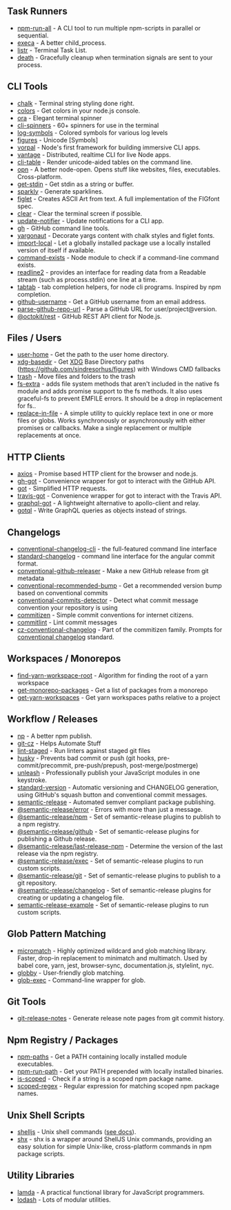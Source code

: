 ## Task Runners

-   [npm-run-all](https://www.npmjs.com/package/npm-run-all) - A CLI tool to run multiple npm-scripts in parallel or sequential.
-   [execa](https://www.npmjs.com/package/execa) - A better child_process.
-   [listr](https://github.com/SamVerschueren/listr) - Terminal Task List.
-   [death](https://www.npmjs.com/package/death) - Gracefully cleanup when termination signals are sent to your process.

## CLI Tools

-   [chalk](https://www.npmjs.com/package/chalk) - Terminal string styling done right.
-   [colors](https://www.npmjs.com/package/colors) - Get colors in your node.js console.
-   [ora](https://github.com/sindresorhus/ora) - Elegant terminal spinner
-   [cli-spinners](https://github.com/sindresorhus/cli-spinners) - 60+ spinners for use in the terminal
-   [log-symbols](https://www.npmjs.com/package/log-symbols) - Colored symbols for various log levels
-   [figures](https://github.com/sindresorhus/figures) - Unicode [Symbols]
-   [vorpal](https://www.npmjs.com/package/vorpal) - Node's first framework for building immersive CLI apps.
-   [vantage](https://github.com/dthree/vantage) - Distributed, realtime CLI for live Node apps.
-   [cli-table](https://www.npmjs.com/package/cli-table) - Render unicode-aided tables on the command line.
-   [opn](https://www.npmjs.com/package/opn) - A better node-open. Opens stuff like websites, files, executables. Cross-platform.
-   [get-stdin](https://github.com/sindresorhus/get-stdin) - Get stdin as a string or buffer.
-   [sparkly](https://www.npmjs.com/package/sparkly) - Generate sparklines.
-   [figlet](https://www.npmjs.com/search?q=figlet) - Creates ASCII Art from text. A full implementation of the FIGfont spec.
-   [clear](https://www.npmjs.com/package/clear) - Clear the terminal screen if possible.
-   [update-notifier](https://www.npmjs.com/package/update-notifier) - Update notifications for a CLI app.
-   [gh](https://www.npmjs.com/package/gh) - GitHub command line tools.
-   [yargonaut](https://www.npmjs.com/package/yargonaut) - Decorate yargs content with chalk styles and figlet fonts.
-   [import-local](https://www.npmjs.com/package/import-local) - Let a globally installed package use a locally installed version of itself if available.
-   [command-exists](https://www.npmjs.com/package/command-exists) - Node module to check if a command-line command exists.
-   [readline2](https://www.npmjs.com/package/readline2) - provides an interface for reading data from a Readable stream (such as process.stdin) one line at a time.
-   [tabtab](https://www.npmjs.com/package/tabtab) - tab completion helpers, for node cli programs. Inspired by npm completion.
-   [github-username](https://www.npmjs.com/package/github-username) - Get a GitHub username from an email address.
-   [parse-github-repo-url](https://www.npmjs.com/package/parse-github-repo-url) - Parse a GitHub URL for user/project@version.
-   [@octokit/rest](https://www.npmjs.com/package/@octokit/rest) - GitHub REST API client for Node.js.

## Files / Users

-   [user-home](https://github.com/sindresorhus/user-home) - Get the path to the user home directory.
-   [xdg-basedir](https://www.npmjs.com/package/xdg-basedir) - Get [XDG](https://specifications.freedesktop.org/basedir-spec/basedir-spec-latest.html) Base Directory paths
    (https://github.com/sindresorhus/figures) with Windows CMD fallbacks
-   [trash](https://www.npmjs.com/package/trash) - Move files and folders to the trash
-   [fs-extra](https://www.npmjs.com/package/fs-extra) - adds file system methods that aren't included in the native fs module and adds promise support to the fs methods. It also uses graceful-fs to prevent EMFILE errors. It should be a drop in replacement for fs..
-   [replace-in-file](https://www.npmjs.com/package/replace-in-file) - A simple utility to quickly replace text in one or more files or globs. Works synchronously or asynchronously with either promises or callbacks. Make a single replacement or multiple replacements at once.

## HTTP Clients

-   [axios](https://www.npmjs.com/package/axios) - Promise based HTTP client for the browser and node.js.
-   [gh-got](https://www.npmjs.com/package/gh-got) - Convenience wrapper for got to interact with the GitHub API.
-   [got](https://www.npmjs.com/package/got) - Simplified HTTP requests.
-   [travis-got](https://github.com/samverschueren/travis-got) - Convenience wrapper for got to interact with the Travis API.
-   [graphql-got](https://github.com/kevva/graphql-got) - A lightweight alternative to apollo-client and relay.
-   [gotql](https://github.com/khaosdoctor/gotql) - Write GraphQL queries as objects instead of strings.

## Changelogs

-   [conventional-changelog-cli](https://github.com/conventional-changelog/conventional-changelog/tree/master/packages/conventional-changelog-cli) - the full-featured command line interface
-   [standard-changelog](https://github.com/conventional-changelog/conventional-changelog/tree/master/packages/standard-changelog) - command line interface for the angular commit format.
-   [conventional-github-releaser](https://github.com/conventional-changelog/conventional-github-releaser) - Make a new GitHub release from git metadata
-   [conventional-recommended-bump](https://github.com/conventional-changelog/conventional-changelog/tree/master/packages/conventional-recommended-bump) - Get a recommended version bump based on conventional commits
-   [conventional-commits-detector](https://github.com/conventional-changelog/conventional-commits-detector) - Detect what commit message convention your repository is using
-   [commitizen](https://github.com/commitizen/cz-cli) - Simple commit conventions for internet citizens.
-   [commitlint](https://github.com/marionebl/commitlint) - Lint commit messages
-   [cz-conventional-changelog](https://www.npmjs.com/package/cz-conventional-changelog) - Part of the commitizen family. Prompts for [conventional changelog](https://github.com/stevemao/conventional-changelog-angular/blob/master/index.js) standard.

## Workspaces / Monorepos

-   [find-yarn-workspace-root](https://npm.taobao.org/package/find-yarn-workspace-root) - Algorithm for finding the root of a yarn workspace
-   [get-monorepo-packages](https://npm.taobao.org/package/get-monorepo-packages) - Get a list of packages from a monorepo
-   [get-yarn-workspaces](https://npm.taobao.org/package/get-yarn-workspaces) - Get yarn workspaces paths relative to a project

## Workflow / Releases

-   [np](https://github.com/sindresorhus/np) - A better npm publish.
-   [git-cz](https://www.npmjs.com/package/git-cz) - Helps Automate Stuff
-   [lint-staged](https://www.npmjs.com/package/lint-staged) - Run linters against staged git files
-   [husky](https://www.npmjs.com/package/husky) - Prevents bad commit or push (git hooks, pre-commit/precommit, pre-push/prepush, post-merge/postmerge)
-   [unleash](https://www.npmjs.com/package/unleash) - Professionally publish your JavaScript modules in one keystroke.
-   [standard-version](https://www.npmjs.com/package/standard-version) - Automatic versioning and CHANGELOG generation, using GitHub's squash button and conventional commit messages.
-   [semantic-release](https://npm.taobao.org/package/semantic-release) - Automated semver compliant package publishing.
-   [@semantic-release/error](https://www.npmjs.com/package/@semantic-release/error) - Errors with more than just a message.
-   [@semantic-release/npm](https://www.npmjs.com/package/@semantic-release/npm) - Set of semantic-release plugins to publish to a npm registry.
-   [@semantic-release/github](https://www.npmjs.com/package/@semantic-release/github) - Set of semantic-release plugins for publishing a Github release.
-   [@semantic-release/last-release-npm](https://www.npmjs.com/package/@semantic-release/last-release-npm) - Determine the version of the last release via the npm registry.
-   [@semantic-release/exec](https://www.npmjs.com/package/@semantic-release/exec) - Set of semantic-release plugins to run custom scripts.
-   [@semantic-release/git](https://www.npmjs.com/package/@semantic-release/git) - Set of semantic-release plugins to publish to a git repository.
-   [@semantic-release/changelog](https://www.npmjs.com/package/@semantic-release/changelog) - Set of semantic-release plugins for creating or updating a changelog file.
-   [semantic-release-example](https://www.npmjs.com/package/semantic-release-example) - Set of semantic-release plugins to run custom scripts.

## Glob Pattern Matching

-   [micromatch](https://github.com/micromatch/micromatch) - Highly optimized wildcard and glob matching library. Faster, drop-in replacement to minimatch and multimatch. Used by babel core, yarn, jest, browser-sync, documentation.js, stylelint, nyc.
-   [globby](https://www.npmjs.com/package/globby) - User-friendly glob matching.
-   [glob-exec](https://www.npmjs.com/package/glob-exec) - Command-line wrapper for glob.

## Git Tools

-   [git-release-notes](https://www.npmjs.com/package/git-release-notes) - Generate release note pages from git commit history.

## Npm Registry / Packages

-   [npm-paths](https://www.npmjs.com/package/npm-path) - Get a PATH containing locally installed module executables.
-   [npm-run-path](https://www.npmjs.com/package/npm-run-path) - Get your PATH prepended with locally installed binaries.
-   [is-scoped](https://www.npmjs.com/package/is-scoped) - Check if a string is a scoped npm package name.
-   [scoped-regex](https://www.npmjs.com/package/scoped-regex) - Regular expression for matching scoped npm package names.

## Unix Shell Scripts

-   [shelljs](https://www.npmjs.com/package/shelljs) - Unix shell commands ([see docs](http://documentup.com/shelljs/shelljs)).
-   [shx](https://www.npmjs.com/package/shx) - shx is a wrapper around ShellJS Unix commands, providing an easy solution for simple Unix-like, cross-platform commands in npm package scripts.

## Utility Libraries

-   [lamda](https://www.npmjs.com/package/ramda) - A practical functional library for JavaScript programmers.
-   [lodash](https://www.npmjs.com/package/lodash) - Lots of modular utilities.
